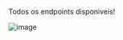Todos os endpoints disponiveis! 

![image](https://github.com/gdssvpp/WSWork---Java/assets/92610124/db859a69-b161-4168-a2d9-c6af475cceff)
